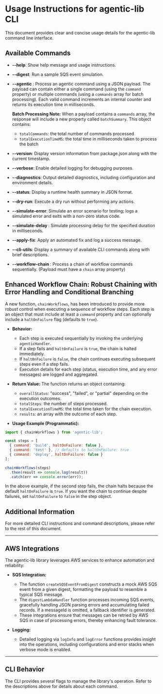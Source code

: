 # Usage Instructions for agentic-lib CLI

This document provides clear and concise usage details for the agentic-lib command line interface.

## Available Commands

- **--help**: Show help message and usage instructions.
- **--digest**: Run a sample SQS event simulation.
- **--agentic <jsonPayload>**: Process an agentic command using a JSON payload. The payload can contain either a single command (using the `command` property) or multiple commands (using a `commands` array for batch processing). Each valid command increments an internal counter and returns its execution time in milliseconds.

  **Batch Processing Note:** When a payload contains a `commands` array, the response will include a new property called `batchSummary`. This object contains:
  - `totalCommands`: the total number of commands processed
  - `totalExecutionTimeMS`: the total time in milliseconds taken to process the batch

- **--version**: Display version information from package.json along with the current timestamp.
- **--verbose**: Enable detailed logging for debugging purposes.
- **--diagnostics**: Output detailed diagnostics, including configuration and environment details.
- **--status**: Display a runtime health summary in JSON format.
- **--dry-run**: Execute a dry run without performing any actions.
- **--simulate-error**: Simulate an error scenario for testing; logs a simulated error and exits with a non-zero status code.
- **--simulate-delay <ms>**: Simulate processing delay for the specified duration in milliseconds.
- **--apply-fix**: Apply an automated fix and log a success message.
- **--cli-utils**: Display a summary of available CLI commands along with brief descriptions.
- **--workflow-chain <jsonPayload>**: Process a chain of workflow commands sequentially. (Payload must have a `chain` array property)

## Enhanced Workflow Chain: Robust Chaining with Error Handling and Conditional Branching

A new function, `chainWorkflows`, has been introduced to provide more robust control when executing a sequence of workflow steps. Each step is an object that must include at least a `command` property and can optionally include a `haltOnFailure` flag (defaults to `true`).

- **Behavior:**
  - Each step is executed sequentially by invoking the underlying `agenticHandler`.
  - If a step fails and `haltOnFailure` is `true`, the chain is halted immediately.
  - If `haltOnFailure` is `false`, the chain continues executing subsequent steps even if a step fails.
  - Execution details for each step (status, execution time, and any error messages) are logged and aggregated.

- **Return Value:**
  The function returns an object containing:
  - `overallStatus`: "success", "failed", or "partial" depending on the execution outcomes.
  - `totalSteps`: the number of steps processed.
  - `totalExecutionTimeMS`: the total time taken for the chain execution.
  - `results`: an array with the outcome of each step.

- **Usage Example (Programmatic):**

```js
import { chainWorkflows } from 'agentic-lib';

const steps = [
  { command: 'build', haltOnFailure: false },
  { command: 'test' }, // defaults to haltOnFailure: true
  { command: 'deploy', haltOnFailure: false }
];

chainWorkflows(steps)
  .then(result => console.log(result))
  .catch(err => console.error(err));
```

In the above example, if the second step fails, the chain halts because the default `haltOnFailure` is `true`. If you want the chain to continue despite failures, set `haltOnFailure` to `false` in the step object.

## Additional Information

For more detailed CLI instructions and command descriptions, please refer to the rest of this document.

---

## AWS Integrations

The agentic‑lib library leverages AWS services to enhance automation and reliability:

- **SQS Integration:**
  - The function `createSQSEventFromDigest` constructs a mock AWS SQS event from a given digest, formatting the payload to resemble a typical SQS message.
  - The `digestLambdaHandler` function processes incoming SQS events, gracefully handling JSON parsing errors and accumulating failed records. If a messageId is omitted, a fallback identifier is generated.
  - These integrations ensure that messages can be retried by AWS SQS in case of processing errors, thereby enhancing fault tolerance.

- **Logging:**
  - Detailed logging via `logInfo` and `logError` functions provides insight into the operations, including configurations and error stacks when verbose mode is enabled.

---

## CLI Behavior

The CLI provides several flags to manage the library's operation. Refer to the descriptions above for details about each command.

